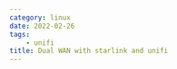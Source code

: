 ```yaml
---
category: linux
date: 2022-02-26
tags:
    - unifi
title: Dual WAN with starlink and unifi
---
```


